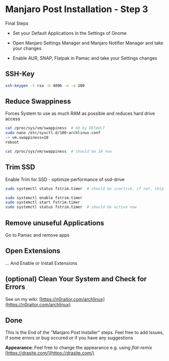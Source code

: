 # Manjaro Post Installation - Step 3

Final Steps

* Set your Default Applications in the Settings of Gnome

* Open Manjaro Settings Manager and Manjaro Notifier Manager and take your changes

* Enable AUR, SNAP, Flatpak in Pamac and take your Settings changes

## SSH-Key
```bash
ssh-keygen -t rsa -b 4096 -o -a 100
```

## Reduce Swappiness
Forces System to use as much RAM as possible and reduces hard drive access

```bash
cat /proc/sys/vm/swappiness  # 60 by DEFAULT
sudo nano /etc/sysctl.d/100-archlinux.conf
-> vm.swappiness=10
reboot

cat /proc/sys/vm/swappiness  # should be 10 now
```

## Trim SSD
Enable Trim for SSD - optimize performance of ssd-drive

```bash
sudo systemctl status fstrim.timer  # should be inactive, if not, skip to next heading

sudo systemctl enable fstrim.timer
sudo systemctl start fstrim.timer
sudo systemctl status fstrim.timer  # should be active now
```

## Remove unuseful Applications
Go to Pamac and remove apps

## Open Extensions
... And Enable or Install Extensions

## (optional) Clean Your System and Check for Errors
See on my wiki: [https://n0raitor.com/archlinux](https://n0raitor.com/archlinux)

## Done
This is the End of the "Manjaro Post Installer" steps. Feel free to add Issues, if some errors or bug occured or if you have any suggestions

**Appearance**: Feel free to change the appearance e.g. using *flat-remix* [https://drasite.com/](https://drasite.com/)

